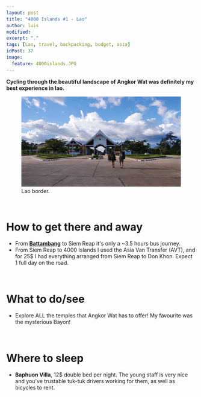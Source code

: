 ```yaml
---
layout: post
title: "4000 Islands #1 - Lao"
author: luis
modified:
excerpt: "."
tags: [Lao, travel, backpacking, budget, asia]
idPost: 37
image:
  feature: 4000islands.JPG
---
```



<b><highlight><middle>Cycling through the beautiful landscape of Angkor Wat was definitely my best experience in lao.</middle></highlight></b>

<figure>
	<a href="../images/lao/4000islands/4000islands1.JPG"><img src="../images/lao/4000islands/4000islands1.JPG"></a>
	<figcaption>Lao border.</figcaption>
</figure>


<br>
<h1>How to get there and away</h1>
<ul>
<li>From <b><a href="{{site.url}}/Battambang" target="_blank">Battambang</a></b> to Siem Reap it's only a ~3.5 hours bus journey.</li>
<li>From Siem Reap to 4000 Islands I used the Asia Van Transfer (AVT), and for 25$ I had everything arranged from Siem Reap to Don Khon. Expect 1 full day on the road.</li>
</ul>

<br>
<h1>What to do/see</h1>
<ul>
<li>Explore ALL the temples that Angkor Wat has to offer! My favourite was the mysterious Bayon!</li>
</ul>

<br>
<h1>Where to sleep</h1>
<ul>
<li><b>Baphuon Villa</b>, 12$ double bed per night. The young staff is very nice and you've trustable tuk-tuk drivers working for them, as well as bicycles to rent.</li>
</ul>